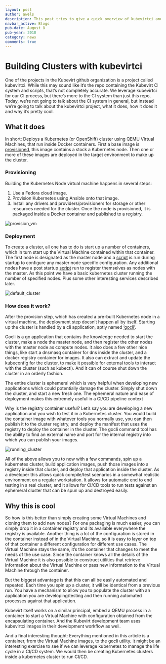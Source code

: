 ```yaml
---
layout: post
author: awels
description: This post tries to give a quick overview of kubevirtci and why we use it to build our testing clusters.
navbar_active: Blogs
pub-date: August 8
pub-year: 2018
category: news
comments: true
---
```


# Building Clusters with kubevirtci

One of the projects in the Kubevirt github organization is a project called kubevirtci.  While this may sound like it’s the repo containing the Kubevirt CI system and scripts, that’s not completely accurate.  We leverage kubevirtci for our CI process, but there’s more to the CI system than just this repo.  Today, we’re not going to talk about the CI system in general, but instead we’re going to talk about the kubevirtci project, what it does, how it does it and why it’s pretty cool.

## What it does
In short: Deploys a Kubernetes (or OpenShift) cluster using QEMU Virtual Machines, that run inside Docker containers. First a base image is [provisioned](https://github.com/kubevirt/kubevirtci/blob/master/cluster-provision/k8s/provision.sh), this image contains a stock a Kubernetes node. Then one or more of these images are deployed in the target environment to make up the cluster.
### Provisioning
Building the Kubernetes Node virtual machine happens in several steps:
1. Use a Fedora cloud image.
2. Provision Kubernetes using Ansible onto that image.
3. Install any drivers and providers/provisioners for storage or other resources needed for the cluster.
Once the node is provisioned, it is packaged inside a Docker container and published to a registry.

![provision_vm](../assets/2018-08-08-kubevirtci/provisioning.png)

### Deployment
To create a cluster, all one has to do is start up a number of containers, which in turn start up the Virtual Machine contained within that container. The first node is designated as the master node and a [script](https://github.com/kubevirt/kubevirtci/blob/master/cluster-provision/k8s/scripts/node01.sh) is run during startup to configure any master node specific configuration. Any additional nodes have a post startup [script](https://github.com/kubevirt/kubevirtci/blob/master/cluster-provision/k8s/scripts/nodes.sh) run to register themselves as nodes with the master. As this point we have a basic kubernetes cluster running the number of specified nodes. Plus some other interesting services described later.

![default_cluster](../assets/2018-08-08-kubevirtci/default_cluster.png)

### How does it work?
After the provision step, which has created a pre-built Kubernetes node in a virtual machine, the deployment step doesn’t happen all by itself. Starting up the cluster is handled by a cli application, aptly named [‘gocli’](https://github.com/kubevirt/kubevirtci/tree/master/cluster-provision/gocli).

Gocli is a go application that contains the knowledge needed to start the cluster, make a node the master node, and then register the other nodes with the master node as compute nodes. It also does a few other nice things, like start a dnsmasq container for dns inside the cluster, and a docker registry container for images. It also can extract and update the kubeconfig for the cluster, to make it possible for external tools to interact with the cluster (such as kubectl). And it can of course shut down the cluster in an orderly fashion.

The entire cluster is ephemeral which is very helpful when developing new applications which could potentially damage the cluster. Simply shut down the cluster, and start a new fresh one. The ephemeral nature and ease of deployment makes this extremely useful in a CI/CD pipeline context

Why is the registry container useful? Let’s say you are developing a new application and you wish to test it in a Kubernetes cluster. You would build the container image with whatever tools you normally use, you can then publish it to the cluster registry, and deploy the manifest that uses the registry to deploy the container in the cluster. The gocli command tool has the ability to find an external name and port for the internal registry into which you can publish your images.

![running_cluster](../assets/2018-08-08-kubevirtci/running_cluster.png)

All of the above allows you to now with a few commands, spin up a kubernetes cluster, build application images, push those images into a registry inside that cluster, and deploy that application inside the cluster. As a developer this allows quick compile/test scenarios in a somewhat realistic environment on a regular workstation. It allows for automatic end to end testing in a real cluster, and it allows for CI/CD tools to run tests against an ephemeral cluster that can be spun up and destroyed easily. 
## Why this is cool
So how is this better than simply creating some Virtual Machines and cloning them to add new nodes? For one packaging is much easier, you can simply drop it in a container registry and its available everywhere the registry is available. Another thing is a lot of the configuration is stored in the container instead of in the Virtual Machine, so it is easy to layer on top of that container a different configuration for different use cases. The Virtual Machine stays the same, it’s the container that changes to meet the needs of the use case. Since the container knows all the details of the Virtual Machine it is also possible to construct utilities that retrieve information about the Virtual Machine or pass new information to the Virtual Machine through the container.

But the biggest advantage is that this can all be easily automated and repeated. Each time you spin up a cluster, it will be identical from a previous run. You have a mechanism to allow you to populate the cluster with an application you are developing/testing and then running automated processes against that application.

Kubevirt itself works on a similar principal, embed a QEMU process in a container to start a Virtual Machine with configuration obtained from the encapsulating container. And the Kubevirt development team uses kubevirtci images in their development workflow as well.

And a final interesting thought: Everything mentioned in this article is a container, from the Virtual Machine images, to the gocli utility. It might be an interesting exercise to see if we can leverage kubernetes to manage the life cycle in a CI/CD system. We would then be creating Kubernetes clusters inside a kubernetes cluster to run CI/CD.



